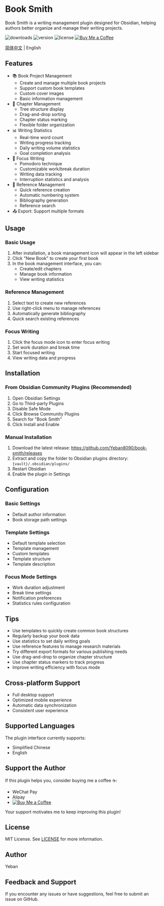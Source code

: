 # Book Smith

Book Smith is a writing management plugin designed for Obsidian, helping authors better organize and manage their writing projects.

![downloads](https://img.shields.io/badge/downloads-500-brightgreen) ![version](https://img.shields.io/badge/version-1.0.0-blue) ![license](https://img.shields.io/badge/license-MIT-green) [![Buy Me a Coffee](https://img.shields.io/badge/Buy%20Me%20a%20Coffee-Support-yellow)](https://ko-fi.com/bruceyeban)

[简体中文](README.md) | English

## Features

- 📚 Book Project Management
  - Create and manage multiple book projects
  - Support custom book templates
  - Custom cover images
  - Basic information management
- 📑 Chapter Management
  - Tree structure display
  - Drag-and-drop sorting
  - Chapter status marking
  - Flexible folder organization
- 📊 Writing Statistics
  - Real-time word count
  - Writing progress tracking
  - Daily writing volume statistics
  - Goal completion analysis
- 🎯 Focus Writing
  - Pomodoro technique
  - Customizable work/break duration
  - Writing data tracking
  - Interruption statistics and analysis
- 📝 Reference Management
  - Quick reference creation
  - Automatic numbering system
  - Bibliography generation
  - Reference search
- 📤 Export: Support multiple formats

## Usage

### Basic Usage
1. After installation, a book management icon will appear in the left sidebar
2. Click "New Book" to create your first book
3. In the book management interface, you can:
   - Create/edit chapters
   - Manage book information
   - View writing statistics

### Reference Management
1. Select text to create new references
2. Use right-click menu to manage references
3. Automatically generate bibliography
4. Quick search existing references

### Focus Writing
1. Click the focus mode icon to enter focus writing
2. Set work duration and break time
3. Start focused writing
4. View writing data and progress

## Installation

### From Obsidian Community Plugins (Recommended)
1. Open Obsidian Settings
2. Go to Third-party Plugins
3. Disable Safe Mode
4. Click Browse Community Plugins
5. Search for "Book Smith"
6. Click Install and Enable

### Manual Installation
1. Download the latest release: https://github.com/Yeban8090/book-smith/releases
2. Extract and copy the folder to Obsidian plugins directory: `{vault}/.obsidian/plugins/`
3. Restart Obsidian
4. Enable the plugin in Settings

## Configuration

### Basic Settings
- Default author information
- Book storage path settings

### Template Settings
- Default template selection
- Template management
- Custom templates
- Template structure
- Template description

### Focus Mode Settings
- Work duration adjustment
- Break time settings
- Notification preferences
- Statistics rules configuration

## Tips
- Use templates to quickly create common book structures
- Regularly backup your book data
- Use statistics to set daily writing goals
- Use reference features to manage research materials
- Try different export formats for various publishing needs
- Use drag-and-drop to organize chapter structure
- Use chapter status markers to track progress
- Improve writing efficiency with focus mode

## Cross-platform Support
- Full desktop support
- Optimized mobile experience
- Automatic data synchronization
- Consistent user experience

## Supported Languages
The plugin interface currently supports:
- Simplified Chinese
- English

## Support the Author
If this plugin helps you, consider buying me a coffee ☕:
- WeChat Pay
- Alipay
- [![Buy Me a Coffee](https://img.shields.io/badge/Buy%20Me%20a%20Coffee-Support-yellow)](https://ko-fi.com/bruceyeban)

Your support motivates me to keep improving this plugin!

## License
MIT License. See [LICENSE](LICENSE) for more information.

## Author
Yeban

## Feedback and Support
If you encounter any issues or have suggestions, feel free to submit an issue on GitHub.